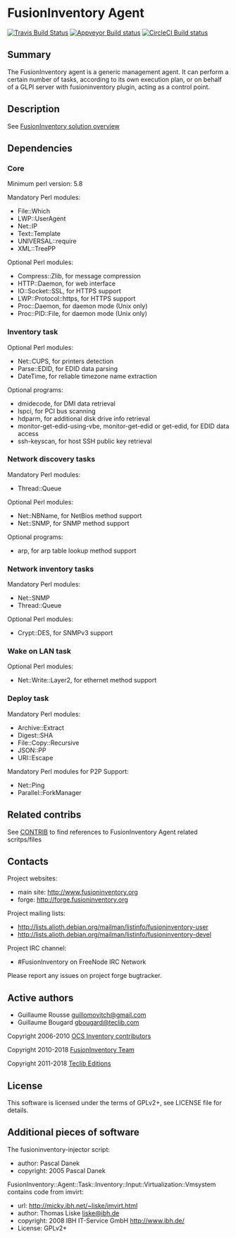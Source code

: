 # FusionInventory Agent

[![Travis Build Status](https://travis-ci.org/fusioninventory/fusioninventory-agent.svg?branch=develop)](https://travis-ci.org/fusioninventory/fusioninventory-agent)
[![Appveyor Build status](https://ci.appveyor.com/api/projects/status/f2oh6p3qnr2bck1b?svg=true)](https://ci.appveyor.com/project/fusioninventory/fusioninventory-agent)
[![CircleCI Build status](https://circleci.com/gh/fusioninventory/fusioninventory-agent.svg?style=svg)](https://circleci.com/gh/fusioninventory/fusioninventory-agent)

## Summary

The FusionInventory agent is a generic management agent. It can perform a
certain number of tasks, according to its own execution plan, or on behalf of a
GLPI server with fusioninventory plugin, acting as a control point.

## Description

See [FusionInventory solution overview](http://fusioninventory.org/overview/)

## Dependencies

### Core

Minimum perl version: 5.8

Mandatory Perl modules:

* File::Which
* LWP::UserAgent
* Net::IP
* Text::Template
* UNIVERSAL::require
* XML::TreePP

Optional Perl modules:

* Compress::Zlib, for message compression
* HTTP::Daemon, for web interface
* IO::Socket::SSL, for HTTPS support
* LWP::Protocol::https, for HTTPS support
* Proc::Daemon, for daemon mode (Unix only)
* Proc::PID::File, for daemon mode (Unix only)

### Inventory task

Optional Perl modules:

* Net::CUPS, for printers detection
* Parse::EDID, for EDID data parsing
* DateTime, for reliable timezone name extraction

Optional programs:

* dmidecode, for DMI data retrieval
* lspci, for PCI bus scanning
* hdparm, for additional disk drive info retrieval
* monitor-get-edid-using-vbe, monitor-get-edid or get-edid, for EDID data access
* ssh-keyscan, for host SSH public key retrieval

### Network discovery tasks

Mandatory Perl modules:

* Thread::Queue

Optional Perl modules:

* Net::NBName, for NetBios method support
* Net::SNMP, for SNMP method support

Optional programs:

* arp, for arp table lookup method support

### Network inventory tasks

Mandatory Perl modules:

* Net::SNMP
* Thread::Queue

Optional Perl modules:

* Crypt::DES, for SNMPv3 support

### Wake on LAN task

Optional Perl modules:

* Net::Write::Layer2, for ethernet method support

### Deploy task

Mandatory Perl modules:

* Archive::Extract
* Digest::SHA
* File::Copy::Recursive
* JSON::PP
* URI::Escape

Mandatory Perl modules for P2P Support:
* Net::Ping
* Parallel::ForkManager

## Related contribs

See [CONTRIB](CONTRIB.md) to find references to FusionInventory Agent related scritps/files

## Contacts

Project websites:

* main site: <http://www.fusioninventory.org>
* forge: <http://forge.fusioninventory.org>

Project mailing lists:

* <http://lists.alioth.debian.org/mailman/listinfo/fusioninventory-user>
* <http://lists.alioth.debian.org/mailman/listinfo/fusioninventory-devel>

Project IRC channel:

* #FusionInventory on FreeNode IRC Network

Please report any issues on project forge bugtracker.

## Active authors

* Guillaume Rousse <guillomovitch@gmail.com>
* Guillaume Bougard <gbougard@teclib.com>

Copyright 2006-2010 [OCS Inventory contributors](https://www.ocsinventory-ng.org/)

Copyright 2010-2018 [FusionInventory Team](http://fusioninventory.org)

Copyright 2011-2018 [Teclib Editions](http://www.teclib-edition.com/)

## License

This software is licensed under the terms of GPLv2+, see LICENSE file for
details.

## Additional pieces of software

The fusioninventory-injector script:

* author: Pascal Danek
* copyright: 2005 Pascal Danek

FusionInventory::Agent::Task::Inventory::Input::Virtualization::Vmsystem
contains code from imvirt:

* url: <http://micky.ibh.net/~liske/imvirt.html>
* author: Thomas Liske <liske@ibh.de>
* copyright: 2008 IBH IT-Service GmbH <http://www.ibh.de/>
* License: GPLv2+
